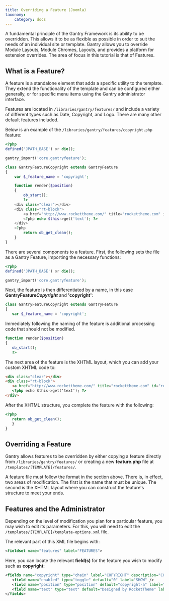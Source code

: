 ```yaml
---
title: Overriding a Feature (Joomla)
taxonomy:
    category: docs
---
```


A fundamental principle of the Gantry Framework is its ability to be overridden. This allows it to be as flexible as possible in order to suit the needs of an individual site or template. Gantry allows you to override Module Layouts, Module Chromes, Layouts, and provides a platform for extension overrides. The area of focus in this tutorial is that of Features.

What is a Feature?
------------------
A feature is a standalone element that adds a specific utility to the template. They extend the functionality of the template and can be configured either generally, or for specific menu items using the Gantry administrator interface.

Features are located in `/libraries/gantry/features/` and include a variety of different types such as Date, Copyright, and Logo. There are many other default features included.

Below is an example of the `/libraries/gantry/features/copyright.php` feature:

```php
<?php
defined('JPATH_BASE') or die();

gantry_import('core.gantryfeature');

class GantryFeatureCopyright extends GantryFeature
{
    var $_feature_name = 'copyright';

    function render($position)
    {
        ob_start();
        ?>
    <div class="clear"></div>
    <div class="rt-block">
        <a href="http://www.rockettheme.com/" title="rockettheme.com" id="rocket"></a>
        <?php echo $this->get('text'); ?>
    </div>
    <?php
        return ob_get_clean();
    }
}
```

There are several components to a feature. First, the following sets the file as a Gantry Feature, importing the necessary functions:

```php
<?php
defined('JPATH_BASE') or die();

gantry_import('core.gantryfeature');
```

Next, the feature is then differentiated by a name, in this case **GantryFeature**___Copyright___ and **'copyright'**:

```php
class GantryFeatureCopyright extends GantryFeature
{
   var $_feature_name = 'copyright';
```

Immediately following the naming of the feature is additional processing code that should not be modified.

```php
function render($position)
{
   ob_start();
   ?>
```

The next area of the feature is the XHTML layout, which you can add your custom XHTML code to:

```html
<div class="clear"></div>
<div class="rt-block">
   <a href="http://www.rockettheme.com/" title="rockettheme.com" id="rocket"></a>
   <?php echo $this->get('text'); ?>
</div>
```

After the XHTML structure, you complete the feature with the following:

```php
<?php
   return ob_get_clean();
   }
}
```


Overriding a Feature
--------------------
Gantry allows features to be overridden by either copying a feature directly from `/libraries/gantry/features/` or creating a new **feature.php** file at `/templates/[TEMPLATE]/features/`.

A feature file must follow the format in the section above. There is, in effect, two areas of modification. The first is the name that must be unique. The second is the XHTML layout where you can construct the feature's structure to meet your ends.


Features and the Administrator
------------------------------
Depending on the level of modification you plan for a particular feature, you may wish to edit its parameters. For this, you will need to edit the `/templates/[TEMPLATE]/template-options.xml` file.

The relevant part of this XML file begins with:

```xml
<fieldset name="features" label="FEATURES">
```

Here, you can locate the relevant **field(s)** for the feature you wish to modify such as **copyright**:

```xml
<fields name="copyright" type="chain" label="COPYRIGHT" description="COPYRIGHT_DESC">
   <field name="enabled" type="toggle" default="0" label="SHOW" />
   <field name="position" type="position" default="copyright-a" label="POSITION" />
   <field name="text" type="text" default="Designed by RocketTheme" label="TEXT" class="text-long" />
</fields>
```
